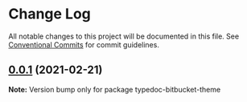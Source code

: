 # Change Log

All notable changes to this project will be documented in this file.
See [Conventional Commits](https://conventionalcommits.org) for commit guidelines.

## [0.0.1](https://github.com/tgreyuk/typedoc-plugin-markdown/compare/typedoc-bitbucket-theme@0.0.1...typedoc-bitbucket-theme@0.0.1) (2021-02-21)

**Note:** Version bump only for package typedoc-bitbucket-theme
